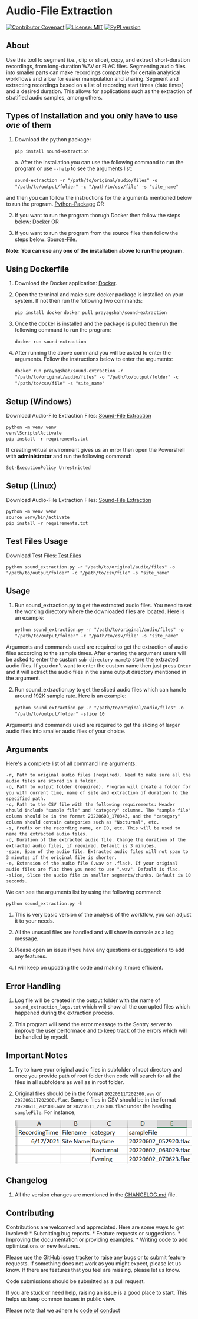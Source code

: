 # Audio-File Extraction

[![Contributor Covenant](https://img.shields.io/badge/Contributor%20Covenant-2.1-4baaaa.svg)](code_of_conduct.md) [![License: MIT](https://img.shields.io/badge/License-MIT-yellow.svg)](https://opensource.org/licenses/MIT) [![PyPI version](https://badge.fury.io/py/pypromice.svg)](https://pypi.org/project/sound-extraction/)

## About

Use this tool to segment (i.e., clip or slice), copy, and extract short-duration recordings, from long-duration WAV or FLAC files. Segmenting audio files into smaller parts can make recordings compatible for certain analytical workflows and allow for easier manipulation and sharing. Segment and extracting recordings based on a list of recording start times (date times) and a desired duration. This allows for applications such as the extraction of stratified audio samples, among others.

## Types of Installation and you only have to use *one* of them

1. Download the python package:
    
    `pip install sound-extraction`

    a. After the installation you can use the following command to run the program or use `--help` to see the arguments list:

    `sound-extraction -r "/path/to/original/audio/files" -o "/path/to/output/folder" -c "/path/to/csv/file" -s "site_name"`

and then you can follow the instructions for the arguments mentioned below to run the program. [Python-Package](#arguments) OR

2. If you want to run the program thorugh Docker then follow the steps below: [Docker](#using-dockerfile) OR

3. If you want to run the program from the source files then follow the steps below: [Source-File](#setup-windows).

<b>Note: You can use any one of the installation above to run the program.</b>

## Using Dockerfile

1. Download the Docker application: [Docker](https://www.docker.com/products/docker-desktop).

2. Open the terminal and make sure docker package is installed on your system. If not then run the following two commands:

    `pip install docker`
    `docker pull prayagshah/sound-extraction`

3. Once the docker is installed and the package is pulled then run the following command to run the program:

    `docker run sound-extraction`

4. After running the above command you will be asked to enter the arguments. Follow the instructions below to enter the arguments:

    `docker run prayagshah/sound-extraction -r "/path/to/original/audio/files" -o "/path/to/output/folder" -c "/path/to/csv/file" -s "site_name"`

## Setup (Windows)

Download Audio-File Extraction Files: [Sound-File Extraction](https://github.com/prayagnshah/Sound-Extraction/archive/refs/tags/v1.1.1.zip)

    python -m venv venv
    venv\Scripts\Activate
    pip install -r requirements.txt

If creating virtual environment gives us an error then open the Powershell with <b>administrator</b> and run the following command:

    Set-ExecutionPolicy Unrestricted

## Setup (Linux)

Download Audio-File Extraction Files: [Sound-File Extraction](https://github.com/prayagnshah/Sound-Extraction/archive/refs/tags/v1.1.1.zip)

    python -m venv venv
    source venv/bin/activate
    pip install -r requirements.txt

## Test Files Usage

Download Test Files: [Test Files](https://drive.google.com/file/d/1iBrAkaLagScc3kRuLkFw_2eUovGU2d8L/view?usp=share_link)

    python sound_extraction.py -r "/path/to/original/audio/files" -o "/path/to/output/folder" -c "/path/to/csv/file" -s "site_name"

## Usage

1.  Run sound_extraction.py to get the extracted audio files. You need to set the working directory where the downloaded files are located. Here is an example:

    `python sound_extraction.py -r "/path/to/original/audio/files" -o "/path/to/output/folder" -c "/path/to/csv/file" -s "site_name"`

Arguments and commands used are required to get the extraction of audio files according to the sample times. After entering the argument users will be asked to enter the custom `sub-directory name`to store the extracted audio files. If you don't want to enter the custom name then just press `Enter` and it will extract the audio files in the same output directory mentioned in the argument.

2.  Run sound_extraction.py to get the sliced audio files which can handle around 192K sample rate. Here is an example:

    `python sound_extraction.py -r "/path/to/original/audio/files" -o "/path/to/output/folder" -slice 10`

Arguments and commands used are required to get the slicing of larger audio files into smaller audio files of your choice.

## Arguments

Here's a complete list of all command line arguments:

    -r, Path to original audio files (required). Need to make sure all the audio files are stored in a folder.
    -o, Path to output folder (required). Program will create a folder for you with current time, name of site and extraction of duration to the specified path.
    -c, Path to the CSV file with the following requirements: Header should include "sample file" and "category" columns. The "sample file" column should be in the format 20220608_170343, and the "category" column should contain categories such as "Nocturnal", etc.
    -s, Prefix or the recording name, or ID, etc. This will be used to name the extracted audio files.
    -d, Duration of the extracted audio file. Change the duration of the extracted audio files, if required. Default is 3 minutes.
    -span, Span of the audio file. Extracted audio files will not span to 3 minutes if the original file is shorter.
    -e, Extension of the audio file (.wav or .flac). If your original audio files are flac then you need to use ".wav". Default is flac.
    -slice, Slice the audio file in smaller segments/chunks. Default is 10 seconds.

We can see the arguments list by using the following command:

    python sound_extraction.py -h

1. This is very basic version of the analysis of the workflow, you can adjust it to your needs.

2. All the unusual files are handled and will show in console as a log message.

3. Please open an issue if you have any questions or suggestions to add any features.

4. I will keep on updating the code and making it more efficient.

## Error Handling

1. Log file will be created in the output folder with the name of `sound_extraction_logs.txt` which will show all the corrupted files which happened during the extraction process.

2. This program will send the error message to the Sentry server to improve the user performace and to keep track of the errors which will be handled by myself.

## Important Notes

1. Try to have your original audio files in subfolder of root directory and once you provide path of root folder then code will search for all the files in all subfolders as well as in root folder.

2. Original files should be in the format `20220611T202300.wav` or `20220611T202300.flac`. Sample files in CSV should be in the format `20220611_202300.wav` or `20220611_202300.flac` under the heading `sampleFile`. For instance,

   ![Sample Image](data/image.png)

## Changelog

1. All the version changes are mentioned in the [CHANGELOG.md](https://github.com/prayagnshah/Sound-Extraction/blob/main/CHANGELOG.md) file.

## Contributing

Contributions are welcomed and appreciated. Here are some ways to get involved:
    * Submitting bug reports.
    * Feature requests or suggestions.
    * Improving the documentation or providing examples.
    * Writing code to add optimizations or new features.

Please use the [GitHub issue tracker](https://github.com/prayagnshah/Sound-Extraction/issues) to raise any bugs or to submit feature requests. If something does not work as you might expect, please let us know. If there are features that you feel are missing, please let us know.

Code submissions should be submitted as a pull request.

If you are stuck or need help, raising an issue is a good place to start. This helps us keep common issues in public view.

Please note that we adhere to [code of conduct](https://github.com/prayagnshah/Sound-Extraction/blob/main/CODE_OF_CONDUCT.md)
